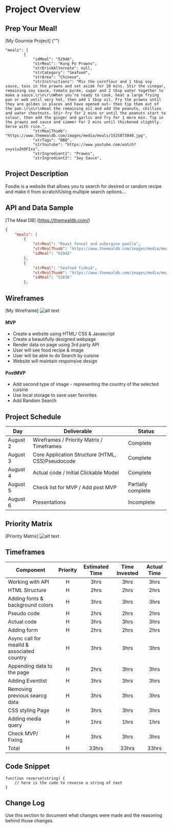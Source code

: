 # Project Overview

## Prep Your Meal!

[My Gourmie Project] ("")
```jason
"meals": [
        {
            "idMeal": "52946",
            "strMeal": "Kung Po Prawns",
            "strDrinkAlternate": null,
            "strCategory": "Seafood",
            "strArea": "Chinese",
            "strInstructions": "Mix the cornflour and 1 tbsp soy sauce, toss in the prawns and set aside for 10 mins. Stir the vinegar, remaining soy sauce, tomato purée, sugar and 2 tbsp water together to make a sauce.\r\n\r\nWhen you’re ready to cook, heat a large frying pan or wok until very hot, then add 1 tbsp oil. Fry the prawns until they are golden in places and have opened out– then tip them out of the pan.\r\n\r\nHeat the remaining oil and add the peanuts, chillies and water chestnuts. Stir-fry for 2 mins or until the peanuts start to colour, then add the ginger and garlic and fry for 1 more min. Tip in the prawns and sauce and simmer for 2 mins until thickened slightly. Serve with rice.",
            "strMealThumb": "https://www.themealdb.com/images/media/meals/1525873040.jpg",
            "strTags": "BBQ",
            "strYoutube": "https://www.youtube.com/watch?v=ysiuZm9FIxs",
            "strIngredient1": "Prawns",
            "strIngredient2": "Soy Sauce",
```
      

## Project Description

Foodie is a website that allows you to search for desired or random recipe and make it from scratch!Using multiple search options...

## API and Data Sample

[The Meal DB] (https://themealdb.com/)

```json
{
    "meals": [
        {
            "strMeal": "Roast fennel and aubergine paella",
            "strMealThumb": "https://www.themealdb.com/images/media/meals/1520081754.jpg",
            "idMeal": "52942"
        },
        {
            "strMeal": "Seafood fideuà",
            "strMealThumb": "https://www.themealdb.com/images/media/meals/wqqvyq1511179730.jpg",
            "idMeal": "52836"
        },
```

## Wireframes

[My Wireframe] 
![alt text](https://i.imgur.com/xuophMM.png?1 "Wireframe")

#### MVP 

- Create a website using HTML/ CSS & Javascript
- Create a beautifully designed webpage
- Render data on page using 3rd party API
- User will see food recipe & image
- User will be able to do Search by cuisine
- Website will maintain responsive design

#### PostMVP  

- Add second type of image - representing the country of the selected cuisine
- Use local storage to save user favorites
- Add Random Search

## Project Schedule

|  Day | Deliverable | Status
|---|---| ---|
|August 2 |Wireframes / Priority Matrix / Timeframes | Complete 
|August 3| Core Application Structure (HTML, CSS)Pseudocode| Complete
|August 4| Actual code / Initial Clickable Model  | Complete
|August 5| Check list for MVP / Add post MVP | Partially complete
|August 6| Presentations | Incomplete
 

## Priority Matrix

[Priority Matrix] 
![alt text](https://i.imgur.com/gBMfUSA.png?1 "Priority Matrix")

## Timeframes


| Component | Priority | Estimated Time | Time Invested | Actual Time |
| --- | :---: |  :---: | :---: | :---: |
| Working with API | H | 3hrs| 3hrs | 3hrs |
| HTML Structure   | H | 2hrs| 2hrs | 2hrs|
| Adding fonts & background colors | H | 3hrs| 3hrs | 3hrs |
| Pseudo code | H | 2hrs | 2hrs | 2hrs |
| Actual code | H | 3hrs| 3hrs| 3hrs|
| Adding form| H | 2hrs| 2hrs| 2hrs|
| Async call for mealId & associated country| H | 3hrs| 3hrs| 3hrs|
| Appending data to the page | H | 2hrs| 3hrs| 3hrs|
| Adding Eventlist | H | 3hrs | 3hrs | 3hrs |
| Removing previous searcg data| H | 3hrs | 3hrs | 3hrs|
| CSS styling Page | H | 3hrs | 3hrs | 3hrs|
| Adding media query | H | 1hrs | 1hrs | 1hrs |
| Check MVP/ Fixing| H | 3hrs | 3hrs | 3hrs |
| Total   | H | 33hrs | 33hrs | 33hrs |

## Code Snippet


```
function reverse(string) {
	// here is the code to reverse a string of text
}
```

## Change Log
 Use this section to document what changes were made and the reasoning behind those changes.  
